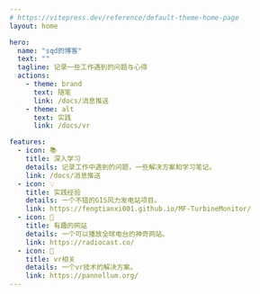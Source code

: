 ```yaml
---
# https://vitepress.dev/reference/default-theme-home-page
layout: home

hero:
  name: "sqd的博客"
  text: ""
  tagline: 记录一些工作遇到的问题与心得
  actions:
    - theme: brand
      text: 随笔
      link: /docs/消息推送
    - theme: alt
      text: 实践
      link: /docs/vr

features:
  - icon: 📚
    title: 深入学习
    details: 记录工作中遇到的问题，一些解决方案和学习笔记。
    link: /docs/消息推送
  - icon: 💡
    title: 实践经验
    details: 一个不错的GIS风力发电站项目。
    link: https://fengtianxi001.github.io/MF-TurbineMonitor/
  - icon: 🔧
    title: 有趣的网站
    details: 一个可以播放全球电台的神奇网站。
    link: https://radiocast.co/
  - icon: 🌟
    title: vr相关
    details: 一个vr技术的解决方案。
    link: https://pannellum.org/
---
```


